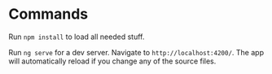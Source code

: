 # Commands

Run `npm install` to load all needed stuff.

Run `ng serve` for a dev server. Navigate to `http://localhost:4200/`. The app will automatically reload if you change any of the source files.
